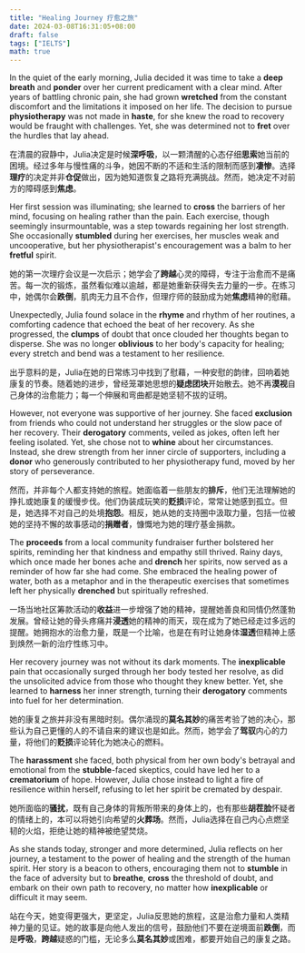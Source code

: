```yaml
---
title: "Healing Journey 疗愈之旅"
date: 2024-03-08T16:31:05+08:00
draft: false
tags: ["IELTS"]
math: true
---
```


In the quiet of the early morning, Julia decided it was time to take a **deep breath** and **ponder** over her current predicament with a clear mind. After years of battling chronic pain, she had grown **wretched** from the constant discomfort and the limitations it imposed on her life. The decision to pursue **physiotherapy** was not made in **haste**, for she knew the road to recovery would be fraught with challenges. Yet, she was determined not to **fret** over the hurdles that lay ahead.

在清晨的寂静中，Julia决定是时候**深呼吸**，以一颗清醒的心态仔细**思索**她当前的困境。经过多年与慢性痛的斗争，她因不断的不适和生活的限制而感到**凄惨**。选择**理疗**的决定并非**仓促**做出，因为她知道恢复之路将充满挑战。然而，她决定不对前方的障碍感到**焦虑**。

Her first session was illuminating; she learned to **cross** the barriers of her mind, focusing on healing rather than the pain. Each exercise, though seemingly insurmountable, was a step towards regaining her lost strength. She occasionally **stumbled** during her exercises, her muscles weak and uncooperative, but her physiotherapist's encouragement was a balm to her **fretful** spirit.

她的第一次理疗会议是一次启示；她学会了**跨越**心灵的障碍，专注于治愈而不是痛苦。每一次的锻炼，虽然看似难以逾越，都是她重新获得失去力量的一步。在练习中，她偶尔会**跌倒**，肌肉无力且不合作，但理疗师的鼓励成为她**焦虑**精神的慰藉。

Unexpectedly, Julia found solace in the **rhyme** and rhythm of her routines, a comforting cadence that echoed the beat of her recovery. As she progressed, the **clumps** of doubt that once clouded her thoughts began to disperse. She was no longer **oblivious** to her body's capacity for healing; every stretch and bend was a testament to her resilience.

出乎意料的是，Julia在她的日常练习中找到了慰藉，一种安慰的韵律，回响着她康复的节奏。随着她的进步，曾经笼罩她思想的**疑虑团块**开始散去。她不再**漠视**自己身体的治愈能力；每一个伸展和弯曲都是她坚韧不拔的证明。

However, not everyone was supportive of her journey. She faced **exclusion** from friends who could not understand her struggles or the slow pace of her recovery. Their **derogatory** comments, veiled as jokes, often left her feeling isolated. Yet, she chose not to **whine** about her circumstances. Instead, she drew strength from her inner circle of supporters, including a **donor** who generously contributed to her physiotherapy fund, moved by her story of perseverance.

然而，并非每个人都支持她的旅程。她面临着一些朋友的**排斥**，他们无法理解她的挣扎或她康复的缓慢步伐。他们伪装成玩笑的**贬损**评论，常常让她感到孤立。但是，她选择不对自己的处境**抱怨**。相反，她从她的支持圈中汲取力量，包括一位被她的坚持不懈的故事感动的**捐赠者**，慷慨地为她的理疗基金捐款。

The **proceeds** from a local community fundraiser further bolstered her spirits, reminding her that kindness and empathy still thrived. Rainy days, which once made her bones ache and **drench** her spirits, now served as a reminder of how far she had come. She embraced the healing power of water, both as a metaphor and in the therapeutic exercises that sometimes left her physically **drenched** but spiritually refreshed.

一场当地社区筹款活动的**收益**进一步增强了她的精神，提醒她善良和同情仍然蓬勃发展。曾经让她的骨头疼痛并**浸透**她的精神的雨天，现在成为了她已经走过多远的提醒。她拥抱水的治愈力量，既是一个比喻，也是在有时让她身体**湿透**但精神上感到焕然一新的治疗性练习中。

Her recovery journey was not without its dark moments. The **inexplicable** pain that occasionally surged through her body tested her resolve, as did the unsolicited advice from those who thought they knew better. Yet, she learned to **harness** her inner strength, turning their **derogatory** comments into fuel for her determination.

她的康复之旅并非没有黑暗时刻。偶尔涌现的**莫名其妙**的痛苦考验了她的决心，那些认为自己更懂的人的不请自来的建议也是如此。然而，她学会了**驾驭**内心的力量，将他们的**贬损**评论转化为她决心的燃料。

The **harassment** she faced, both physical from her own body's betrayal and emotional from the **stubble**-faced skeptics, could have led her to a **crematorium** of hope. However, Julia chose instead to light a fire of resilience within herself, refusing to let her spirit be cremated by despair.

她所面临的**骚扰**，既有自己身体的背叛所带来的身体上的，也有那些**胡茬脸**怀疑者的情绪上的，本可以将她引向希望的**火葬场**。然而，Julia选择在自己内心点燃坚韧的火焰，拒绝让她的精神被绝望焚烧。

As she stands today, stronger and more determined, Julia reflects on her journey, a testament to the power of healing and the strength of the human spirit. Her story is a beacon to others, encouraging them not to **stumble** in the face of adversity but to **breathe**, **cross** the threshold of doubt, and embark on their own path to recovery, no matter how **inexplicable** or difficult it may seem.

站在今天，她变得更强大，更坚定，Julia反思她的旅程，这是治愈力量和人类精神力量的见证。她的故事是向他人发出的信号，鼓励他们不要在逆境面前**跌倒**，而是**呼吸**，**跨越**疑惑的门槛，无论多么**莫名其妙**或困难，都要开始自己的康复之路。
